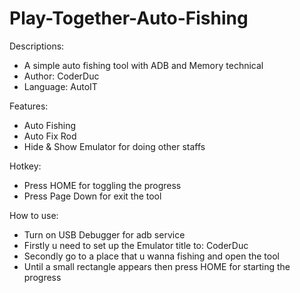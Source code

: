 # Play-Together-Auto-Fishing
Descriptions:
- A simple auto fishing tool with ADB and Memory technical
- Author: CoderDuc
- Language: AutoIT

Features:
- Auto Fishing
- Auto Fix Rod
- Hide & Show Emulator for doing other staffs

Hotkey:
- Press HOME for toggling the progress
- Press Page Down for exit the tool

How to use:
- Turn on USB Debugger for adb service
- Firstly u need to set up the Emulator title to: CoderDuc
- Secondly go to a place that u wanna fishing and open the tool
- Until a small rectangle appears then press HOME for starting the progress
